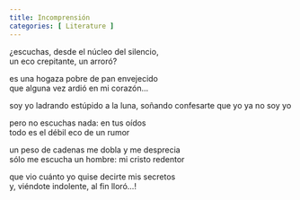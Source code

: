 ```yaml
---
title: Incomprensión
categories: [ Literature ]
---
```


¿escuchas, desde el núcleo del silencio, <br>
un eco crepitante, un arroró?

es una hogaza pobre de pan envejecido<br>
que alguna vez ardió en mi corazón...<br>

soy yo ladrando estúpido a la luna,
soñando confesarte que yo ya no soy yo 

pero no escuchas nada: en tus oídos <br>
todo es el débil eco de un rumor<br>

un peso de cadenas me dobla y me desprecia<br>
sólo me escucha un hombre: mi cristo redentor<br>

que vio cuánto yo quise decirte mis secretos<br>
y, viéndote indolente, al fin lloró...!


